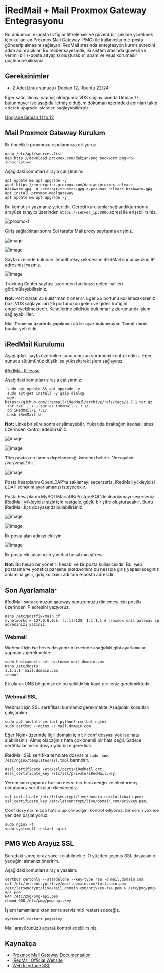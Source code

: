 # İRedMail + Mail Proxmox Gateway Entegrasyonu


Bu döküman, e-posta trafiğini filtrelemek ve güvenli bir şekilde yönetmek için kullanılan Proxmox Mail Gateway (PMG) ile kullanıcıların e-posta gönderip almasını sağlayan iRedMail arasında entegrasyon kurma sürecini adım adım açıklar. Bu rehber sayesinde, iki sistem arasında güvenli ve verimli bir e-posta altyapısı oluşturabilir, spam ve virüs korumasını güçlendirebilirsiniz.

## Gereksinimler

- 2 Adet Linux sunucu ( Debian 12, Ubuntu 22/24)


Eğer satın almayı yapmış olduğunuz VDS sağlayıcısında Debian 12 bulunmuyor ise aşağıda iletmiş olduğum döküman üzerindeki adımları takip ederek upgrade işlemleri sağlayabilirsiniz.

[Upgrade Debian 11 to 12](https://phoenixnap.com/kb/upgrade-debian-11-to-12)

## Mail Proxmox Gateway Kurulum


İlk öncelikle proxmoxu repolarımıza ekliyoruz


```
nano /etc/apt/sources.list
deb http://download.proxmox.com/debian/pmg bookworm pmg-no-subscription
```

Aşağıdaki komutları sırayla çalıştıralım:

```
apt update && apt upgrade -y
wget https://enterprise.proxmox.com/debian/proxmox-release-bookworm.gpg -O /etc/apt/trusted.gpg.d/proxmox-release-bookworm.gpg
apt install proxmox-mailgateway
apt update && apt upgrade -y
```

Bu komutları yazmanız yeterlidir. Gerekli kurulumlar sağlandıktan sonra arayüze tarayıcı üzerinden `https://server_ip:8006` adresi ile erişebilirsiniz.

![proxmox1](https://github.com/user-attachments/assets/86521b6a-75b7-48b8-94d8-46780fc1bd91)

Giriş sağladıktan sonra Sol tarafta Mail proxy sayfasına erişiniz.

![image](https://github.com/user-attachments/assets/8fa90eae-5ea9-41af-b9be-2b416451bd4f)

![image](https://github.com/user-attachments/assets/7b80f1a6-c864-4650-a869-b6e202df39a5)

Sayfa üzerinde bulunan default relay sekmesine iRedMail sunucunuzun IP adresinizi yazınız.

![image](https://github.com/user-attachments/assets/623c18e6-9d1f-49c8-9c3c-e8c2ef95a862)

Tracking Center sayfası üzerinden tarafınıza gelen mailleri görüntüleyebilirsiniz.


**Not:** Port olarak 25 kullanmanız önerilir. Eğer 25 portunu kullanacak iseniz bazı VDS sağlayıcıları 25 portunuzun gelen ve giden trafiğini engelleyebilmektedir. Kendilerine bildiride bulunmanız durumunda işlem sağlayabilirler.

Mail Proxmox üzerinde yapılacak ek bir ayar bulunmuyor. Temel olarak bunlar yeterlidir.


## iRedMail Kurulumu

Aşağığdaki sayfa üzerinden sunucunuzun sürümünü kontrol ediniz. Eğer sunucu sürümünüz düşük ise yükselterek işlem sağlayınız.


[iRedMail Release](https://www.iredmail.org/download.html)

Aşağıdaki komutları sırayla çalıştırınız:

```
 sudo apt update && apt upgrade -y
 sudo apt-get install -y gzip dialog
 wget https://github.com/iredmail/iRedMail/archive/refs/tags/1.7.1.tar.gz
 tar zxf  1.7.1.tar.gz iRedMail-1.7.1/
 cd iRedMail-1.7.1/
 bash iRedMail.sh
```

**Not:** Linke bir süre sonra erişilmeyebilir. Yukarıda bıraktığım iredmail sitesi üzerinden kontrol edebilirsiniz.


![image](https://github.com/user-attachments/assets/ea76e914-d65c-4946-90a7-9a2496b0037b)


![image](https://github.com/user-attachments/assets/fd293878-d79b-46dc-b9eb-9de3d2627d32)

Tüm posta kutularının depolanacağı konumu belirtin. Varsayılan /var/vmail/'dir.


![image](https://github.com/user-attachments/assets/c5c1c01a-f135-4044-b8ae-6f30d742f20a)

Posta hesaplarını OpenLDAP'ta saklamayı seçerseniz, iRedMail yükleyicisi LDAP sonekini ayarlamanızı isteyecektir.

Posta hesaplarını MySQL/MariaDB/PostgreSQL'de depolamayı seçerseniz iRedMail yükleyicisi sizin için rastgele, güçlü bir şifre oluşturacaktır. Bunu iRedMail.tips dosyasında bulabilirsiniz.

![image](https://github.com/user-attachments/assets/7d8f377f-019c-4ded-b006-67f1995fe1ee)

![image](https://github.com/user-attachments/assets/fdc31b92-42c9-499d-b566-17367e0f7c5d)

İlk posta alan adınızı ekleyin

![image](https://github.com/user-attachments/assets/0ad06fdf-370e-4ff5-bd0e-b8a8addf19d5)

İlk posta etki alanınızın yönetici hesabının şifresi.

**Not:** Bu hesap bir yönetici hesabı ve bir posta kullanıcısıdır. Bu, web postasına ve yönetici paneline (iRedAdmin) bu hesapla giriş yapabileceğiniz anlamına gelir, giriş kullanıcı adı tam e-posta adresidir.

## Son Ayarlamalar

iRedMail sunucumuzun gateway sunucumuzu dinlemesi için postfix üzerinden IP adresini yazıyoruz.

```
nano /etc/postfix/main.cf
mynetworks = 127.0.0.0/8, [::1]/128, 1.1.1.1 # proxmox mail gateway ip adresinizi yazınız.
```

### Webmail

Webmail için ise hosts dosyanızın üzerinde aşağıdaki gibi ayarlamalar yapmanız gerekmekte:

```
sudo hostnamectl set-hostname mail.domain.com
nano /etc/hosts
1.1.1.1  mail.domain.com
reboot
```

Ek olarak DNS bölgenize de bu şekilde bir kayıt girmeniz gerekmektedir.

### Webmail SSL

Webmail için SSL sertifikası kurmamız gerekmekte. Aşağıdaki komutları çalıştıralım:


```
sudo apt install certbot python3-certbot-nginx
sudo certbot --nginx -d mail.domain.com
```

Eğer Nginx üzerinde ilgili domain için bir conf dosyası yok ise hata alabilirsiniz. Almış olacağınız hata çok önemli bir hata değil. Sadece sertifikalarımızın dosya yolu bize gereklidir.

iRedMail SSL sertifika template dosyasını  `sudo nano /etc/nginx/templates/ssl.tmpl` barındırır.

```
#ssl_certificate /etc/ssl/certs/iRedMail.crt;
#ssl_certificate_key /etc/ssl/private/iRedMail.key;
```
Yorum satırı yaparak bunları devre dışı bırakacağız ve oluşturmuş olduğumuz sertifikaları ekleyeceğiz.

```
ssl_certificate /etc/letsencrypt/live/domain.com/fullchain.pem;
ssl_certificate_key /etc/letsencrypt/live/domain.com/privkey.pem;
```

Conf dosyalarımızda hata olup olmadığını kontrol ediyoruz. bir sorun yok ise yeniden başlatıyoruz.

```
sudo nginx -t
sudo systemctl restart nginx
```

## PMG Web Arayüz SSL

Buradaki süreç biraz sancılı olabilmekte. O yüzden geçmiş SSL dosyasının yedeğini almanızı öneririm.

Aşağıdaki komutları sırayla yazalım:

```
certbot certonly --standalone --key-type rsa -d mail.domain.com
cat /etc/letsencrypt/live/mail.domain.com/fullchain.pem /etc/letsencrypt/live/mail.domain.com/privkey-rsa.pem > /etc/pmg/pmg-api.pem
644 /etc/pmg/pmg-api.pem
chmod 600 /etc/pmg/pmg-api.key
```

İşlem tamamlandıktan sonra servisimizi restart edeceğiz.

```
systemctl restart pmgproxy
```


Mail arayüzünüzü açarak kontrol edebilirsiniz.



## Kaynakça
- [Proxmox Mail Gateway Documentation](https://pve.proxmox.com/wiki/Install_Proxmox_VE_on_Debian_12_Bookworm)
- [iRedMail Official Website](https://docs.iredmail.org/install.iredmail.on.debian.ubuntu.html)
- [Web İnterface SSL](https://forum.proxmox.com/threads/how-to-have-mail-gateway-url-dashboard-with-ssl.108153/)
